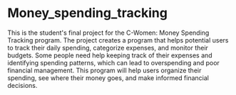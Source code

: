 # Money_spending_tracking
This is the student's final project for the C-Women: Money Spending Tracking program.
The project creates a program that helps potential users to track their daily spending, categorize expenses, and monitor their budgets. 
Some people need help keeping track of their expenses and identifying spending patterns, which can lead to overspending and poor financial management. 
This program will help users organize their spending, see where their money goes, and make informed financial decisions.

